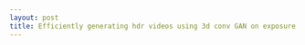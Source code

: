 ```yaml
---
layout: post
title: Efficiently generating hdr videos using 3d conv GAN on exposure bracketed video frames
---
```


